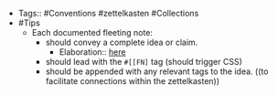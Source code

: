 - Tags:: #Conventions #zettelkasten #Collections
- #Tips
    - Each documented fleeting note: 
        - should convey a complete idea or claim.
            - Elaboration:: [here](((LJ14xzU8D)))
        - should lead with the `#[[FN]` tag (should trigger CSS)
        - should be appended with any relevant tags to the idea. ((to facilitate connections within the zettelkasten))
